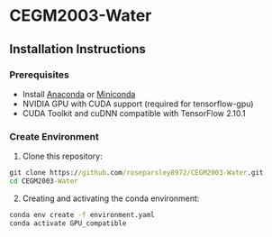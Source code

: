 # CEGM2003-Water

## Installation Instructions

### Prerequisites
- Install [Anaconda](https://www.anaconda.com/download) or [Miniconda](https://docs.conda.io/projects/miniconda/en/latest/)
- NVIDIA GPU with CUDA support (required for tensorflow-gpu)
- CUDA Toolkit and cuDNN compatible with TensorFlow 2.10.1

### Create Environment
1. Clone this repository:
```cmd
git clone https://github.com/roseparsley8972/CEGM2003-Water.git
cd CEGM2003-Water
```

2. Creating and activating the conda environment:
```cmd
conda env create -f environment.yaml
conda activate GPU_compatible
```

